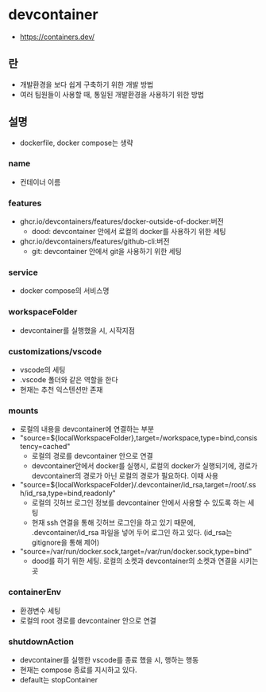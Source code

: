 # devcontainer
- https://containers.dev/

## 란
- 개발환경을 보다 쉽게 구축하기 위한 개발 방법
- 여러 팀원들이 사용할 때, 통일된 개발환경을 사용하기 위한 방법

## 설명
- dockerfile, docker compose는 생략
### name
- 컨테이너 이름
### features
- ghcr.io/devcontainers/features/docker-outside-of-docker:버전
    - dood: devcontainer 안에서 로컬의 docker를 사용하기 위한 세팅
- ghcr.io/devcontainers/features/github-cli:버전
    - git: devcontainer 안에서 git을 사용하기 위한 세팅
### service
- docker compose의 서비스명
### workspaceFolder
- devcontainer를 실행했을 시, 시작지점
### customizations/vscode
- vscode의 세팅
- .vscode 폴더와 같은 역할을 한다
- 현재는 추천 익스텐션만 존재
### mounts
- 로컬의 내용을 devcontainer에 연결하는 부분
- "source=${localWorkspaceFolder},target=/workspace,type=bind,consistency=cached"
    - 로컬의 경로를 devcontainer 안으로 연결
    - devcontainer안에서 docker를 실행시, 로컬의 docker가 실행되기에, 경로가 devcontainer의 경로가 아닌 로컬의 경로가 필요하다. 이때 사용
- "source=${localWorkspaceFolder}/.devcontainer/id_rsa,target=/root/.ssh/id_rsa,type=bind,readonly"
    - 로컬의 깃허브 로그인 정보를 devcontainer 안에서 사용할 수 있도록 하는 세팅
    - 현재 ssh 연결을 통해 깃허브 로그인을 하고 있기 때문에, .devcontainer/id_rsa 파일을 넣어 두어 로그인 하고 있다. (id_rsa는 gitignore을 통해 제어)
- "source=/var/run/docker.sock,target=/var/run/docker.sock,type=bind"
    - dood를 하기 위한 세팅. 로컬의 소켓과 devcontainer의 소켓과 연결을 시키는 곳
### containerEnv
- 환경변수 세팅
- 로컬의 root 경로를 devcontainer 안으로 연결
### shutdownAction
- devcontainer를 실행한 vscode를 종료 했을 시, 행하는 행동
- 현재는 compose 종료를 지시하고 있다.
- default는 stopContainer
